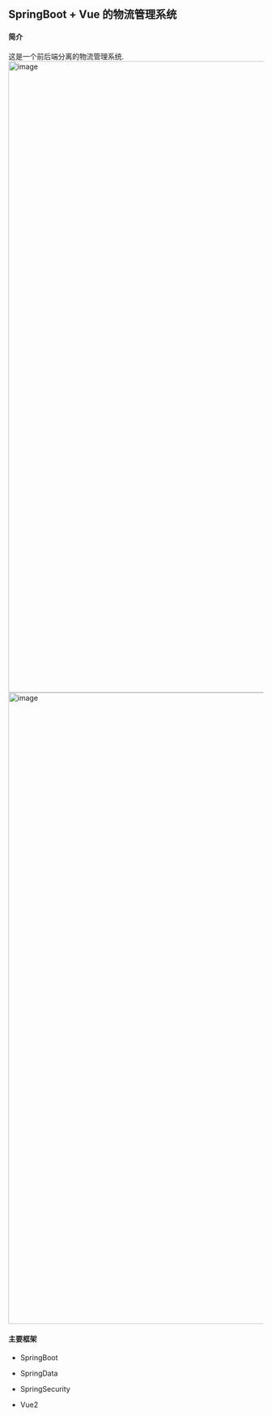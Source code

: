 ## SpringBoot + Vue 的物流管理系统

#### 简介
这是一个前后端分离的物流管理系统.
<img width="1247" alt="image" src="https://user-images.githubusercontent.com/67651900/176632162-741da508-5ed3-4d9b-a4ec-41eb9013e839.png">
<img width="1247" alt="image" src="https://user-images.githubusercontent.com/67651900/176632303-613c089f-fc67-4147-b6ca-e9fcf346a27e.png">

#### 主要框架
- SpringBoot

- SpringData

- SpringSecurity

- Vue2
